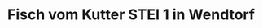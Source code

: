 ---
title: "Fisch vom Kutter STEI 1 in Wendtorf"
url: /wendtorf/fisch-vom-kutter-stei-1-in-wendtorf/
shop: Fisch
---